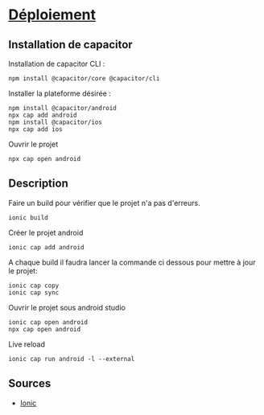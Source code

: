 # [Déploiement](readme.md)

## Installation de capacitor

Installation de capacitor CLI :

```console
npm install @capacitor/core @capacitor/cli
```

Installer la plateforme désirée :

```console
npm install @capacitor/android
npx cap add android
npm install @capacitor/ios
npx cap add ios
```

Ouvrir le projet 

```console
npx cap open android
```


## Description

Faire un build pour vérifier que le projet n'a pas d'erreurs.

```console
ionic build
```

Créer le projet android

```console
ionic cap add android
```

A chaque build il faudra lancer la commande ci dessous pour mettre à jour le projet: 

```console
ionic cap copy
ionic cap sync
```

Ouvrir le projet sous android studio

```console
ionic cap open android
npx cap open android
```

Live reload

```console
ionic cap run android -l --external
```

## Sources

* [Ionic](https://ionicframework.com/docs/angular/your-first-app/deploying-mobile)
